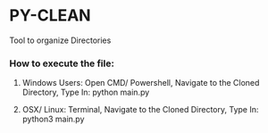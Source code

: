 # PY-CLEAN

Tool to organize Directories

### How to execute the file:

1. Windows Users: Open CMD/ Powershell, Navigate to the Cloned Directory, Type In: python main.py

2. OSX/ Linux: Terminal, Navigate to the Cloned Directory, Type In: python3 main.py

